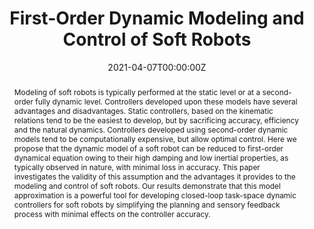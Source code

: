 ---
title: "First-Order Dynamic Modeling and Control of Soft Robots"
authors:
- Thomas George Thuruthel
- Federico Renda
- Fumiya Iida

date: "2021-04-07T00:00:00Z"
doi: ""

# Schedule page publish date (NOT publication's date).
publishDate: "2021-01-01T00:00:00Z"

# Publication type.
# Legend: 0 = Uncategorized; 1 = Conference paper; 2 = Journal article;
# 3 = Preprint / Working Paper; 4 = Report; 5 = Book; 6 = Book section;
# 7 = Thesis; 8 = Patent
publication_types: ["2"]

# Publication name and optional abbreviated publication name.
publication: "Frontiers in Robotics and AI"
publication_short: ""

abstract: Modeling of soft robots is typically performed at the static level or at a second-order fully dynamic level. Controllers developed upon these models have several advantages and disadvantages. Static controllers, based on the kinematic relations tend to be the easiest to develop, but by sacrificing accuracy, efficiency and the natural dynamics. Controllers developed using second-order dynamic models tend to be computationally expensive, but allow optimal control. Here we propose that the dynamic model of a soft robot can be reduced to first-order dynamical equation owing to their high damping and low inertial properties, as typically observed in nature, with minimal loss in accuracy. This paper investigates the validity of this assumption and the advantages it provides to the modeling and control of soft robots. Our results demonstrate that this model approximation is a powerful tool for developing closed-loop task-space dynamic controllers for soft robots by simplifying the planning and sensory feedback process with minimal effects on the controller accuracy.

# Summary. An optional shortened abstract.
summary: 

tags:
- Source Themes
featured: false

links:
- name: Custom Link
  url: 
url_pdf: 
url_code: 
url_video: '#'

---